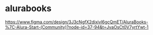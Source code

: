 # alurabooks
https://www.figma.com/design/3J3cNgfX2dixivl6gcQmET/AluraBooks-%7C-Alura-Start-(Community)?node-id=37-94&t=JvaOsCt0V7yrtYwt-1
